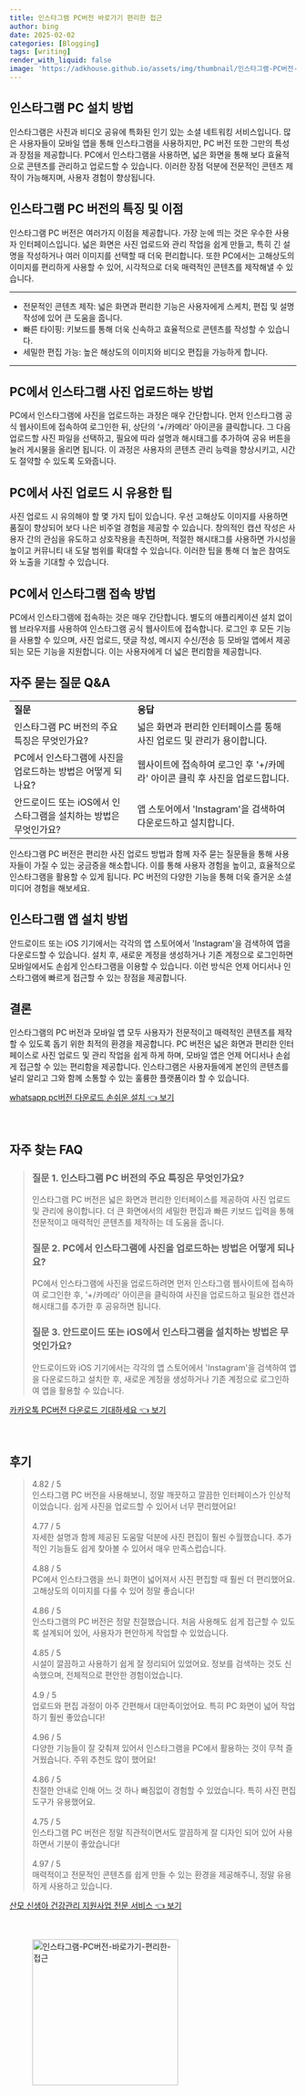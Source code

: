 ```yaml
---
title: 인스타그램 PC버전 바로가기 편리한 접근
author: bing
date: 2025-02-02
categories: [Blogging]
tags: [writing]
render_with_liquid: false
image: 'https://adkhouse.github.io/assets/img/thumbnail/인스타그램-PC버전-바로가기-편리한-접근.webp'
---
```



<h2 id='인스타그램_PC_설치_방법'>인스타그램 PC 설치 방법</h2>

<p>인스타그램은 사진과 비디오 공유에 특화된 인기 있는 소셜 네트워킹 서비스입니다. 많은 사용자들이 모바일 앱을 통해 인스타그램을 사용하지만, PC 버전 또한 그만의 특성과 장점을 제공합니다. PC에서 인스타그램을 사용하면, 넓은 화면을 통해 보다 효율적으로 콘텐츠를 관리하고 업로드할 수 있습니다. 이러한 장점 덕분에 전문적인 콘텐츠 제작이 가능해지며, 사용자 경험이 향상됩니다.</p>

<h2 id='인스타그램_PC_버전의_특징과_이점'>인스타그램 PC 버전의 특징 및 이점</h2>

<p>인스타그램 PC 버전은 여러가지 이점을 제공합니다. 가장 눈에 띄는 것은 우수한 사용자 인터페이스입니다. 넓은 화면은 사진 업로드와 관리 작업을 쉽게 만들고, 특히 긴 설명을 작성하거나 여러 이미지를 선택할 때 더욱 편리합니다. 또한 PC에서는 고해상도의 이미지를 편리하게 사용할 수 있어, 시각적으로 더욱 매력적인 콘텐츠를 제작해낼 수 있습니다.</p>

<hr />

<ul>
    <li>전문적인 콘텐츠 제작: 넓은 화면과 편리한 기능은 사용자에게 스케치, 편집 및 설명 작성에 있어 큰 도움을 줍니다.</li>
    <li>빠른 타이핑: 키보드를 통해 더욱 신속하고 효율적으로 콘텐츠를 작성할 수 있습니다.</li>
    <li>세밀한 편집 가능: 높은 해상도의 이미지와 비디오 편집을 가능하게 합니다.</li>
</ul>

<hr />

<h2 id='PC에서_사진_업로드하는_방법'>PC에서 인스타그램 사진 업로드하는 방법</h2>

<p>PC에서 인스타그램에 사진을 업로드하는 과정은 매우 간단합니다. 먼저 인스타그램 공식 웹사이트에 접속하여 로그인한 뒤, 상단의 ‘+/카메라’ 아이콘을 클릭합니다. 그 다음 업로드할 사진 파일을 선택하고, 필요에 따라 설명과 해시태그를 추가하여 공유 버튼을 눌러 게시물을 올리면 됩니다. 이 과정은 사용자의 콘텐츠 관리 능력을 향상시키고, 시간도 절약할 수 있도록 도와줍니다.</p>

<h2 id='사진_업로드_팁'>PC에서 사진 업로드 시 유용한 팁</h2>

<p>사진 업로드 시 유의해야 할 몇 가지 팁이 있습니다. 우선 고해상도 이미지를 사용하면 품질이 향상되어 보다 나은 비주얼 경험을 제공할 수 있습니다. 창의적인 캡션 작성은 사용자 간의 관심을 유도하고 상호작용을 촉진하며, 적절한 해시태그를 사용하면 가시성을 높이고 커뮤니티 내 도달 범위를 확대할 수 있습니다. 이러한 팁을 통해 더 높은 참여도와 노출을 기대할 수 있습니다.</p>

<h2 id='PC에서_인스타그램_접속_방법'>PC에서 인스타그램 접속 방법</h2>

<p>PC에서 인스타그램에 접속하는 것은 매우 간단합니다. 별도의 애플리케이션 설치 없이 웹 브라우저를 사용하여 인스타그램 공식 웹사이트에 접속합니다. 로그인 후 모든 기능을 사용할 수 있으며, 사진 업로드, 댓글 작성, 메시지 수신/전송 등 모바일 앱에서 제공되는 모든 기능을 지원합니다. 이는 사용자에게 더 넓은 편리함을 제공합니다.</p>

<h2 id='자주_묻는_질문'>자주 묻는 질문 Q&A</h2>

<table>
    <tr>
        <td><b>질문</b></td>
        <td><b>응답</b></td>
    </tr>
    <tr>
        <td>인스타그램 PC 버전의 주요 특징은 무엇인가요?</td>
        <td>넓은 화면과 편리한 인터페이스를 통해 사진 업로드 및 관리가 용이합니다.</td>
    </tr>
    <tr>
        <td>PC에서 인스타그램에 사진을 업로드하는 방법은 어떻게 되나요?</td>
        <td>웹사이트에 접속하여 로그인 후 '+/카메라' 아이콘 클릭 후 사진을 업로드합니다.</td>
    </tr>
    <tr>
        <td>안드로이드 또는 iOS에서 인스타그램을 설치하는 방법은 무엇인가요?</td>
        <td>앱 스토어에서 'Instagram'을 검색하여 다운로드하고 설치합니다.</td>
    </tr>
</table>

<p>인스타그램 PC 버전은 편리한 사진 업로드 방법과 함께 자주 묻는 질문들을 통해 사용자들이 가질 수 있는 궁금증을 해소합니다. 이를 통해 사용자 경험을 높이고, 효율적으로 인스타그램을 활용할 수 있게 됩니다. PC 버전의 다양한 기능을 통해 더욱 즐거운 소셜 미디어 경험을 해보세요.</p>

<h2 id='인스타그램_앱_설치_방법'>인스타그램 앱 설치 방법</h2>

<p>안드로이드 또는 iOS 기기에서는 각각의 앱 스토어에서 'Instagram'을 검색하여 앱을 다운로드할 수 있습니다. 설치 후, 새로운 계정을 생성하거나 기존 계정으로 로그인하면 모바일에서도 손쉽게 인스타그램을 이용할 수 있습니다. 이런 방식은 언제 어디서나 인스타그램에 빠르게 접근할 수 있는 장점을 제공합니다.</p>

<h2 id='결론'>결론</h2>

<p>인스타그램의 PC 버전과 모바일 앱 모두 사용자가 전문적이고 매력적인 콘텐츠를 제작할 수 있도록 돕기 위한 최적의 환경을 제공합니다. PC 버전은 넓은 화면과 편리한 인터페이스로 사진 업로드 및 관리 작업을 쉽게 하게 하며, 모바일 앱은 언제 어디서나 손쉽게 접근할 수 있는 편리함을 제공합니다. 인스타그램은 사용자들에게 본인의 콘텐츠를 널리 알리고 그와 함께 소통할 수 있는 훌륭한 플랫폼이라 할 수 있습니다.</p>


<p><a class="click-button" title="whatsapp pc버전 다운로드 손쉬운 설치" href="https://adkhouse.github.io/posts/whatsapp-pc%EB%B2%84%EC%A0%84-%EB%8B%A4%EC%9A%B4%EB%A1%9C%EB%93%9C-%EC%86%90%EC%89%AC%EC%9A%B4-%EC%84%A4%EC%B9%98/" rel="dofollow">whatsapp pc버전 다운로드 손쉬운 설치 👈 보기</a></p><br>
<h2 id='자주_찾는_FAQ'>자주 찾는 FAQ</h2>
<div itemscope="" itemtype="https://schema.org/FAQPage"> 
<blockquote> 
<div itemscope="" itemprop="mainEntity" itemtype="https://schema.org/Question"> 
<h3 itemprop="name">질문 1. 인스타그램 PC 버전의 주요 특징은 무엇인가요?</h3> 
<div itemscope="" itemprop="acceptedAnswer" itemtype="https://schema.org/Answer"> 
<span itemprop="text"> 
<p>인스타그램 PC 버전은 넓은 화면과 편리한 인터페이스를 제공하여 사진 업로드 및 관리에 용이합니다. 더 큰 화면에서의 세밀한 편집과 빠른 키보드 입력을 통해 전문적이고 매력적인 콘텐츠를 제작하는 데 도움을 줍니다.</p> 
</span> 
</div> 
</div> 

<div itemscope="" itemprop="mainEntity" itemtype="https://schema.org/Question"> 
<h3 itemprop="name">질문 2. PC에서 인스타그램에 사진을 업로드하는 방법은 어떻게 되나요?</h3> 
<div itemscope="" itemprop="acceptedAnswer" itemtype="https://schema.org/Answer"> 
<span itemprop="text"> 
<p>PC에서 인스타그램에 사진을 업로드하려면 먼저 인스타그램 웹사이트에 접속하여 로그인한 후, '+/카메라' 아이콘을 클릭하여 사진을 업로드하고 필요한 캡션과 해시태그를 추가한 후 공유하면 됩니다.</p> 
</span> 
</div> 
</div> 

<div itemscope="" itemprop="mainEntity" itemtype="https://schema.org/Question"> 
<h3 itemprop="name">질문 3. 안드로이드 또는 iOS에서 인스타그램을 설치하는 방법은 무엇인가요?</h3> 
<div itemscope="" itemprop="acceptedAnswer" itemtype="https://schema.org/Answer"> 
<span itemprop="text"> 
<p>안드로이드와 iOS 기기에서는 각각의 앱 스토어에서 'Instagram'을 검색하여 앱을 다운로드하고 설치한 후, 새로운 계정을 생성하거나 기존 계정으로 로그인하여 앱을 활용할 수 있습니다.</p> 
</span> 
</div> 
</div> 
</blockquote> 
</div>
<p><a class="click-button" title="카카오톡 PC버전 다운로드 기대하세요" href="https://adkhouse.github.io/posts/%EC%B9%B4%EC%B9%B4%EC%98%A4%ED%86%A1-PC%EB%B2%84%EC%A0%84-%EB%8B%A4%EC%9A%B4%EB%A1%9C%EB%93%9C-%EA%B8%B0%EB%8C%80%ED%95%98%EC%84%B8%EC%9A%94/" rel="dofollow">카카오톡 PC버전 다운로드 기대하세요 👈 보기</a></p><br>
<h2 id='후기'>후기</h2>
<div itemscope itemtype="https://schema.org/Product">
  <blockquote>
  <div itemprop="review" itemscope itemtype="https://schema.org/Review">
      <div itemprop="reviewRating" itemscope itemtype="https://schema.org/Rating"> <span itemprop="ratingValue">4.82</span> / <span itemprop="bestRating">5</span> </div>
      <span itemprop="reviewBody">인스타그램 PC 버전을 사용해보니, 정말 깨끗하고 깔끔한 인터페이스가 인상적이었습니다. 쉽게 사진을 업로드할 수 있어서 너무 편리했어요!</span>
  </div>
  <br>
  <div itemprop="review" itemscope itemtype="https://schema.org/Review">
      <div itemprop="reviewRating" itemscope itemtype="https://schema.org/Rating"> <span itemprop="ratingValue">4.77</span> / <span itemprop="bestRating">5</span> </div>
      <span itemprop="reviewBody">자세한 설명과 함께 제공된 도움말 덕분에 사진 편집이 훨씬 수월했습니다. 추가적인 기능들도 쉽게 찾아볼 수 있어서 매우 만족스럽습니다.</span>
  </div>
  <br>
  <div itemprop="review" itemscope itemtype="https://schema.org/Review">
      <div itemprop="reviewRating" itemscope itemtype="https://schema.org/Rating"> <span itemprop="ratingValue">4.88</span> / <span itemprop="bestRating">5</span> </div>
      <span itemprop="reviewBody">PC에서 인스타그램을 쓰니 화면이 넓어져서 사진 편집할 때 훨씬 더 편리했어요. 고해상도의 이미지를 다룰 수 있어 정말 좋습니다!</span>
  </div>
  <br>
  <div itemprop="review" itemscope itemtype="https://schema.org/Review">
      <div itemprop="reviewRating" itemscope itemtype="https://schema.org/Rating"> <span itemprop="ratingValue">4.86</span> / <span itemprop="bestRating">5</span> </div>
      <span itemprop="reviewBody">인스타그램의 PC 버전은 정말 친절했습니다. 처음 사용해도 쉽게 접근할 수 있도록 설계되어 있어, 사용자가 편안하게 작업할 수 있었습니다.</span>
  </div>
  <br>
  <div itemprop="review" itemscope itemtype="https://schema.org/Review">
      <div itemprop="reviewRating" itemscope itemtype="https://schema.org/Rating"> <span itemprop="ratingValue">4.85</span> / <span itemprop="bestRating">5</span> </div>
      <span itemprop="reviewBody">시설이 깔끔하고 사용하기 쉽게 잘 정리되어 있었어요. 정보를 검색하는 것도 신속했으며, 전체적으로 편안한 경험이었습니다.</span>
  </div>
  <br>
  <div itemprop="review" itemscope itemtype="https://schema.org/Review">
      <div itemprop="reviewRating" itemscope itemtype="https://schema.org/Rating"> <span itemprop="ratingValue">4.9</span> / <span itemprop="bestRating">5</span> </div>
      <span itemprop="reviewBody">업로드와 편집 과정이 아주 간편해서 대만족이었어요. 특히 PC 화면이 넓어 작업하기 훨씬 좋았습니다!</span>
  </div>
  <br>
  <div itemprop="review" itemscope itemtype="https://schema.org/Review">
      <div itemprop="reviewRating" itemscope itemtype="https://schema.org/Rating"> <span itemprop="ratingValue">4.96</span> / <span itemprop="bestRating">5</span> </div>
      <span itemprop="reviewBody">다양한 기능들이 잘 갖춰져 있어서 인스타그램을 PC에서 활용하는 것이 무척 즐거웠습니다. 주위 추천도 많이 했어요!</span>
  </div>
  <br>
  <div itemprop="review" itemscope itemtype="https://schema.org/Review">
      <div itemprop="reviewRating" itemscope itemtype="https://schema.org/Rating"> <span itemprop="ratingValue">4.86</span> / <span itemprop="bestRating">5</span> </div>
      <span itemprop="reviewBody">친절한 안내로 인해 어느 것 하나 빠짐없이 경험할 수 있었습니다. 특히 사진 편집 도구가 유용했어요.</span>
  </div>
  <br>
  <div itemprop="review" itemscope itemtype="https://schema.org/Review">
      <div itemprop="reviewRating" itemscope itemtype="https://schema.org/Rating"> <span itemprop="ratingValue">4.75</span> / <span itemprop="bestRating">5</span> </div>
      <span itemprop="reviewBody">인스타그램 PC 버전은 정말 직관적이면서도 깔끔하게 잘 디자인 되어 있어 사용하면서 기분이 좋았습니다!</span>
  </div>
  <br>
  <div itemprop="review" itemscope itemtype="https://schema.org/Review">
      <div itemprop="reviewRating" itemscope itemtype="https://schema.org/Rating"> <span itemprop="ratingValue">4.97</span> / <span itemprop="bestRating">5</span> </div>
      <span itemprop="reviewBody">매력적이고 전문적인 콘텐츠를 쉽게 만들 수 있는 환경을 제공해주니, 정말 유용하게 사용하고 있습니다.</span>
  </div>
  </blockquote>
</div>
<p><a class="click-button" title="산모 신생아 건강관리 지원사업 전문 서비스" href="https://adkhouse.github.io/posts/%EC%82%B0%EB%AA%A8-%EC%8B%A0%EC%83%9D%EC%95%84-%EA%B1%B4%EA%B0%95%EA%B4%80%EB%A6%AC-%EC%A7%80%EC%9B%90%EC%82%AC%EC%97%85-%EC%A0%84%EB%AC%B8-%EC%84%9C%EB%B9%84%EC%8A%A4/" rel="dofollow">산모 신생아 건강관리 지원사업 전문 서비스 👈 보기</a></p><br>
<figure class="image"><img src="https://adkhouse.github.io/assets/img/thumbnail/인스타그램-PC버전-바로가기-편리한-접근.webp" alt="인스타그램-PC버전-바로가기-편리한-접근" width="256" height="256"></figure>